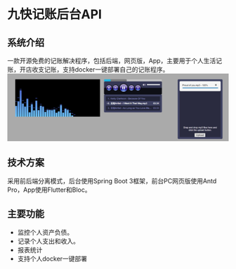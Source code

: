 # 九快记账后台API

## 系统介绍
一款开源免费的记账解决程序，包括后端，网页版，App，主要用于个人生活记账，开店收支记账，支持docker一键部署自己的记账程序。
![Screen Shot](https://raw.githubusercontent.com/markliu2013/music/3d9490c4ef86e121376a157437d19417ebb697b9/screen_shot.png "Screen Shot")


## 技术方案
采用前后端分离模式，后台使用Spring Boot 3框架，前台PC网页版使用Antd Pro，App使用Flutter和Bloc。



## 主要功能

- 监控个人资产负债。
- 记录个人支出和收入。
- 报表统计
- 支持个人docker一键部署
